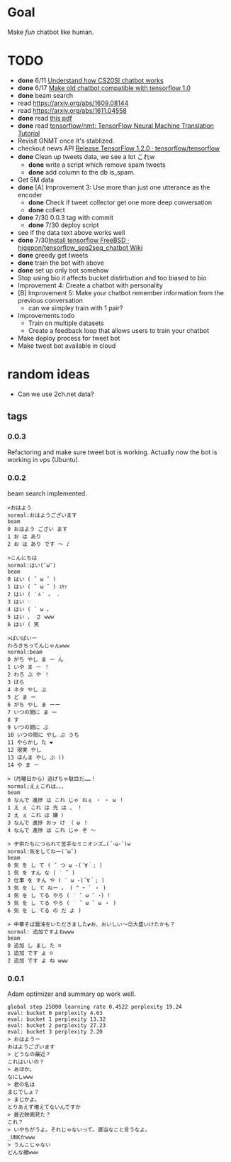# Goal
Make *fun* chatbot like human.
# TODO
- __done__ 6/11 [Understand how CS20SI chatbot works](https://github.com/higepon/tensorflow_seq2seq_chatbot/wiki/Understand-how-CS20SI-chatbot-works)
- __done__ 6/17 [Make old chatbot compatible with tensorflow 1.0](https://github.com/higepon/tensorflow_seq2seq_chatbot/wiki/Make-old-chatbot-compatible-with-tensorflow-1.0)
- __done__ beam search
- read https://arxiv.org/abs/1609.08144
- read https://arxiv.org/abs/1611.04558
- __done__ read [this pdf](http://2boy.org/~yuta/publications/neural-dialog-model-kanto-mt-20170714.pdf)
- __done__ read [tensorflow/nmt: TensorFlow Neural Machine Translation Tutorial](https://github.com/tensorflow/nmt)
- Revisit GNMT once it's stablized.
- checkout news API [Release TensorFlow 1.2.0 · tensorflow/tensorflow](https://github.com/tensorflow/tensorflow/releases/tag/v1.2.0)
- __done__ Clean up tweets data, we see a lot これw
  - __done__ write a script which remove spam tweets
  - __done__ add column to the db is_spam.
- Get 5M data
- __done__ [A] Improvement 3: Use more than just one utterance as the encoder
   - __done__ Check if tweet collector get one more deep conversation
   - __done__ collect
- __done__ 7/30 0.0.3 tag with commit
  - __done__ 7/30 deploy script
- see if the data text above works well
- __done__ 7/30[Install tensorflow FreeBSD · higepon/tensorflow_seq2seq_chatbot Wiki](https://github.com/higepon/tensorflow_seq2seq_chatbot/wiki/Install-tensorflow-FreeBSD)
- __done__ greedy get tweets
- __done__ train the bot with above
- __done__ set up only bot somehow
- Stop using bio it affects bucket distirbution and too biased to bio
- Improvement 4: Create a chatbot with personality
- [B] Improvement 5: Make your chatbot remember information from the previous conversation
   - can we simpley train with 1 pair?
- Improvements todo
  - Train on multiple datasets
  - Create a feedback loop that allows users to train your chatbot
- Make deploy process for tweet bot
- Make tweet bot available in cloud

# random ideas
- Can we use 2ch.net data?

## tags
### 0.0.3
Refactoring and make sure tweet bot is working.
Actually now the bot is working in vps (Ubuntu).

### 0.0.2
beam search implemented.

    >おはよう
    normal:おはようございます
    beam
    0 おはよう ござい ます
    1 お は あり
    2 お は あり です 〜 ♪

    >こんにちは
    normal:はい(˘ω˘)
    beam
    0 はい ( ˘ ω ˘ )
    1 はい ( ˘ ω ˘ ) ｽﾔｧ
    2 はい ( ˙ㅿ˙ 。 .
    3 はい ♡
    4 はい ( ´ ω 。
    5 はい 、 さ www
    6 はい ( 笑

    >ばいばいー
    わろきちってんじゃんwww
    normal:beam
    0 がち やし ま ー ん
    1 いや ま ー ！
    2 わろ ぶ や ！
    3 ほら
    4 ネタ やし ぶ
    5 ど ま ー
    6 がち やし ま ーー
    7 いつの間に ま ー
    8 す
    9 いつの間に ぶ
    10 いつの間に やし ぶ うち
    11 やらかし た ❤
    12 現実 やし
    13 ほんま やし ぶ ()
    14 や ま ー

    >（月曜日から）逃げちゃ駄目だ……！
    normal;えぇこれは、、、
    beam
    0 なんで 進捗 は これ じゃ ねぇ ・ ・ ω ！
    1 え ぇ これ は 光 は 、 !
    2 え ぇ これ は 嫌 ）
    3 なんで 進捗 おっ け （ ω ！
    4 なんで 進捗 は これ じゃ ぞ 〜

    > 子供たちにつられて苦手なミニオンズ…(´･ω･`)w
    normal:気をしてねー(˘ω˘)
    beam
    0 気 を し て ( ˘ つ ω -(´∀｀; )
    1 気 を すん な ( ˙ ˘ )
    2 仕事 を すん や ( ˙ ω -(´∀｀; )
    3 気 を し て ねー 。 ( ^ ｰ ` ・ )
    4 気 を し てる やろ ( ˙ ˘ ω ˘ ･) !
    5 気 を し てる やろ ( ˙ ˘ ω ˘ ω ・ )
    6 気 を し てる の だ よ )

    > 中華そば醤油をいただきました💕お、おいしい〜😍大盛いけたかも？
    normal: 追加ですよねwww
    beam
    0 追加 し まし た ☺
    1 追加 です よ ☺ 
    2 追加 です よ ね www
### 0.0.1
Adam optimizer and summary op work well.

    global step 25000 learning rate 0.4522 perplexity 19.24
    eval: bucket 0 perplexity 4.63
    eval: bucket 1 perplexity 13.32
    eval: bucket 2 perplexity 27.23
    eval: bucket 3 perplexity 2.20
    > おはようー
    おはようございます
    > どうなの最近？
    これはいいの？
    > あほか。
    なにしwww
    > 君の名は
    まじでしょ？
    > まじかよ。
    とりあえず増えてないんですか
    > 最近映画見た？
    これ？
    > いやちがうよ。それじゃないって。適当なこと言うなよ。
    _UNKかwww
    > うんこじゃない
    どんな撮www
